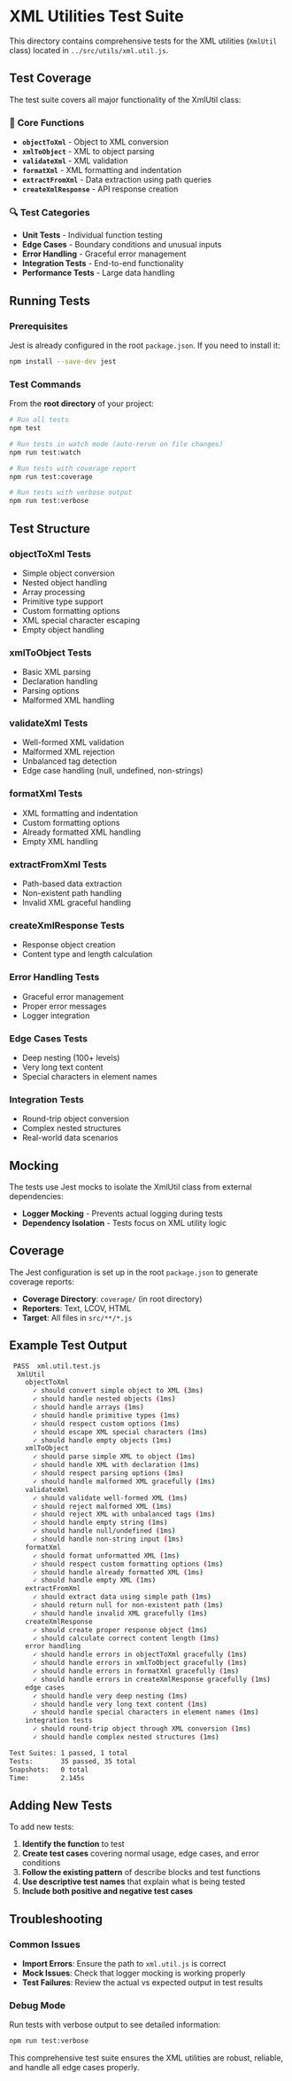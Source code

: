 # XML Utilities Test Suite

This directory contains comprehensive tests for the XML utilities (`XmlUtil` class) located in `../src/utils/xml.util.js`.

## Test Coverage

The test suite covers all major functionality of the XmlUtil class:

### 🧪 **Core Functions**
- **`objectToXml`** - Object to XML conversion
- **`xmlToObject`** - XML to object parsing
- **`validateXml`** - XML validation
- **`formatXml`** - XML formatting and indentation
- **`extractFromXml`** - Data extraction using path queries
- **`createXmlResponse`** - API response creation

### 🔍 **Test Categories**
- **Unit Tests** - Individual function testing
- **Edge Cases** - Boundary conditions and unusual inputs
- **Error Handling** - Graceful error management
- **Integration Tests** - End-to-end functionality
- **Performance Tests** - Large data handling

## Running Tests

### Prerequisites
Jest is already configured in the root `package.json`. If you need to install it:
```bash
npm install --save-dev jest
```

### Test Commands
From the **root directory** of your project:
```bash
# Run all tests
npm test

# Run tests in watch mode (auto-rerun on file changes)
npm run test:watch

# Run tests with coverage report
npm run test:coverage

# Run tests with verbose output
npm run test:verbose
```

## Test Structure

### **objectToXml Tests**
- Simple object conversion
- Nested object handling
- Array processing
- Primitive type support
- Custom formatting options
- XML special character escaping
- Empty object handling

### **xmlToObject Tests**
- Basic XML parsing
- Declaration handling
- Parsing options
- Malformed XML handling

### **validateXml Tests**
- Well-formed XML validation
- Malformed XML rejection
- Unbalanced tag detection
- Edge case handling (null, undefined, non-strings)

### **formatXml Tests**
- XML formatting and indentation
- Custom formatting options
- Already formatted XML handling
- Empty XML handling

### **extractFromXml Tests**
- Path-based data extraction
- Non-existent path handling
- Invalid XML graceful handling

### **createXmlResponse Tests**
- Response object creation
- Content type and length calculation

### **Error Handling Tests**
- Graceful error management
- Proper error messages
- Logger integration

### **Edge Cases Tests**
- Deep nesting (100+ levels)
- Very long text content
- Special characters in element names

### **Integration Tests**
- Round-trip object conversion
- Complex nested structures
- Real-world data scenarios

## Mocking

The tests use Jest mocks to isolate the XmlUtil class from external dependencies:

- **Logger Mocking** - Prevents actual logging during tests
- **Dependency Isolation** - Tests focus on XML utility logic

## Coverage

The Jest configuration is set up in the root `package.json` to generate coverage reports:

- **Coverage Directory**: `coverage/` (in root directory)
- **Reporters**: Text, LCOV, HTML
- **Target**: All files in `src/**/*.js`

## Example Test Output

```bash
 PASS  xml.util.test.js
  XmlUtil
    objectToXml
      ✓ should convert simple object to XML (3ms)
      ✓ should handle nested objects (1ms)
      ✓ should handle arrays (1ms)
      ✓ should handle primitive types (1ms)
      ✓ should respect custom options (1ms)
      ✓ should escape XML special characters (1ms)
      ✓ should handle empty objects (1ms)
    xmlToObject
      ✓ should parse simple XML to object (1ms)
      ✓ should handle XML with declaration (1ms)
      ✓ should respect parsing options (1ms)
      ✓ should handle malformed XML gracefully (1ms)
    validateXml
      ✓ should validate well-formed XML (1ms)
      ✓ should reject malformed XML (1ms)
      ✓ should reject XML with unbalanced tags (1ms)
      ✓ should handle empty string (1ms)
      ✓ should handle null/undefined (1ms)
      ✓ should handle non-string input (1ms)
    formatXml
      ✓ should format unformatted XML (1ms)
      ✓ should respect custom formatting options (1ms)
      ✓ should handle already formatted XML (1ms)
      ✓ should handle empty XML (1ms)
    extractFromXml
      ✓ should extract data using simple path (1ms)
      ✓ should return null for non-existent path (1ms)
      ✓ should handle invalid XML gracefully (1ms)
    createXmlResponse
      ✓ should create proper response object (1ms)
      ✓ should calculate correct content length (1ms)
    error handling
      ✓ should handle errors in objectToXml gracefully (1ms)
      ✓ should handle errors in xmlToObject gracefully (1ms)
      ✓ should handle errors in formatXml gracefully (1ms)
      ✓ should handle errors in createXmlResponse gracefully (1ms)
    edge cases
      ✓ should handle very deep nesting (1ms)
      ✓ should handle very long text content (1ms)
      ✓ should handle special characters in element names (1ms)
    integration tests
      ✓ should round-trip object through XML conversion (1ms)
      ✓ should handle complex nested structures (1ms)

Test Suites: 1 passed, 1 total
Tests:       35 passed, 35 total
Snapshots:   0 total
Time:        2.145s
```

## Adding New Tests

To add new tests:

1. **Identify the function** to test
2. **Create test cases** covering normal usage, edge cases, and error conditions
3. **Follow the existing pattern** of describe blocks and test functions
4. **Use descriptive test names** that explain what is being tested
5. **Include both positive and negative test cases**

## Troubleshooting

### Common Issues
- **Import Errors**: Ensure the path to `xml.util.js` is correct
- **Mock Issues**: Check that logger mocking is working properly
- **Test Failures**: Review the actual vs expected output in test results

### Debug Mode
Run tests with verbose output to see detailed information:
```bash
npm run test:verbose
```

This comprehensive test suite ensures the XML utilities are robust, reliable, and handle all edge cases properly.
